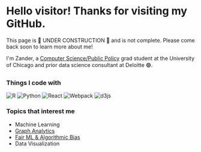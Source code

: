<h1> Hello visitor! Thanks for visiting my GitHub.</h1>

<p> This page is 🚧 UNDER CONSTRUCTION 🚧 and is not complete. Please come back soon to learn more about me!
  
<p>
  I'm Zander, a <a href = 'https://capp.uchicago.edu/'>Computer Science/Public Policy<a> grad student at the University of Chicago and prior data science consultant at Deloitte 🟢.
</p>
<h3>Things I code with</h3>
<p>
  <img alt ="R" src = "https://img.shields.io/badge/%F0%9F%8F%B4%E2%80%8D%E2%98%A0%EF%B8%8F-R-blue" />
  <img alt="Python" src = "https://img.shields.io/badge/%F0%9F%90%8D-Python-green" />
  <img alt="React" src="https://img.shields.io/badge/-React-45b8d8?style=flat-square&logo=react&logoColor=white" />
  <img alt="Webpack" src="https://img.shields.io/badge/-Webpack-8DD6F9?style=flat-square&logo=webpack&logoColor=white" /> 
  <img alt="d3js" src="https://img.shields.io/badge/-D3.js-F9A03C?style=flat-square&logo=d3.js&logoColor=white" />
</p>
  
<h3> Topics that interest me </h3>
  <ul>
    <li>Machine Learning</li>
    <li>
      <a href = "https://github.com/zmwm37/aoty"> Graph Analytics</li>
    <li> 
      <a href = "https://github.com/zmwm37/fair-ml">Fair ML & Algorithmic Bias</a>
     </li>
    <li>Data Visualization</li>
  </ul>
  
